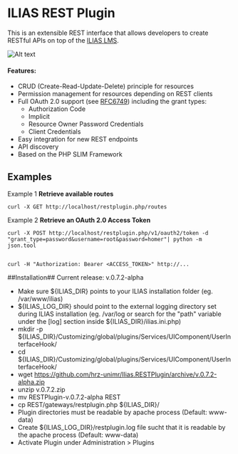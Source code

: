 ILIAS REST Plugin
=====================
This is an extensible REST interface that allows developers to create RESTful APIs on top of the [ILIAS LMS](http://www.ilias.de).

![Alt text](https://cloud.githubusercontent.com/assets/7113474/4717608/c75ea6c4-5916-11e4-9337-a4cdc869224a.PNG "ILIAS REST Plugin")

#### Features:
* CRUD (Create-Read-Update-Delete) principle for resources
* Permission management for resources depending on REST clients
* Full OAuth 2.0 support (see [RFC6749](http://tools.ietf.org/html/rfc6749)) including the grant types:
    * Authorization Code
    * Implicit
    * Resource Owner Password Credentials
    * Client Credentials
* Easy integration for new REST endpoints
* API discovery
* Based on the PHP SLIM Framework

Examples
---------
Example 1
**Retrieve available routes**

    curl -X GET http://localhost/restplugin.php/routes

Example 2
**Retrieve an OAuth 2.0 Access Token**

    curl -X POST http://localhost/restplugin.php/v1/oauth2/token -d "grant_type=password&username=root&password=homer"| python -m json.tool


    curl -H "Authorization: Bearer <ACCESS_TOKEN>" http://...

##Installation##
Current release: v.0.7.2-alpha
* Make sure ${ILIAS_DIR} points to your ILIAS installation folder (eg. /var/www/ilias)
* ${ILIAS_LOG_DIR} should point to the external logging directory set during ILIAS installation (eg. /var/log or search for the "path" variable under the [log] section inside ${ILIAS_DIR}/ilias.ini.php)
* mkdir -p ${ILIAS_DIR}/Customizing/global/plugins/Services/UIComponent/UserInterfaceHook/
* cd ${ILIAS_DIR}/Customizing/global/plugins/Services/UIComponent/UserInterfaceHook/
* wget https://github.com/hrz-unimr/Ilias.RESTPlugin/archive/v.0.7.2-alpha.zip
* unzip v.0.7.2.zip
* mv RESTPlugin-v.0.7.2-alpha REST
* cp REST/gateways/restplugin.php ${ILIAS_DIR}/
* Plugin directories must be readable by apache process (Default: www-data)
* Create ${ILIAS_LOG_DIR}/restplugin.log file sucht that it is readable by the apache process (Default: www-data)
* Activate Plugin under Administration > Plugins
